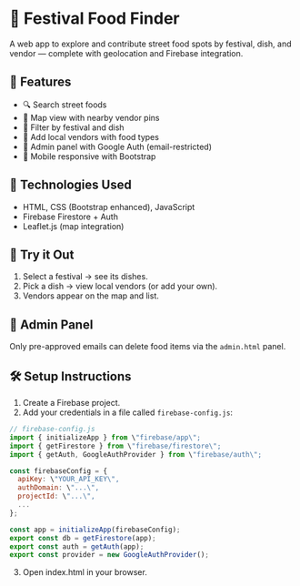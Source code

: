 # 🎉 Festival Food Finder

A web app to explore and contribute street food spots by festival, dish, and vendor — complete with geolocation and Firebase integration.

## 🌟 Features
- 🔍 Search street foods
- 📍 Map view with nearby vendor pins
- 🎊 Filter by festival and dish
- 🏪 Add local vendors with food types
- 🔐 Admin panel with Google Auth (email-restricted)
- 📱 Mobile responsive with Bootstrap

## 🚀 Technologies Used
- HTML, CSS (Bootstrap enhanced), JavaScript
- Firebase Firestore + Auth
- Leaflet.js (map integration)

## 🧪 Try it Out
1. Select a festival → see its dishes.
2. Pick a dish → view local vendors (or add your own).
3. Vendors appear on the map and list.

## 🔐 Admin Panel
Only pre-approved emails can delete food items via the `admin.html` panel.

## 🛠 Setup Instructions
1. Create a Firebase project.
2. Add your credentials in a file called `firebase-config.js`:
```js
// firebase-config.js
import { initializeApp } from \"firebase/app\";
import { getFirestore } from \"firebase/firestore\";
import { getAuth, GoogleAuthProvider } from \"firebase/auth\";

const firebaseConfig = {
  apiKey: \"YOUR_API_KEY\",
  authDomain: \"...\",
  projectId: \"...\",
  ...
};

const app = initializeApp(firebaseConfig);
export const db = getFirestore(app);
export const auth = getAuth(app);
export const provider = new GoogleAuthProvider();
```
3. Open index.html in your browser.
